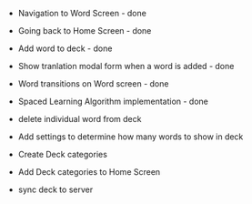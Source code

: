 - Navigation to Word Screen - done
- Going back to Home Screen - done
- Add word to deck - done
- Show tranlation modal form when a word is added  - done 
- Word transitions on Word screen - done 
- Spaced Learning Algorithm implementation - done


- delete individual word from deck
- Add settings to determine how many words to show in deck
- Create Deck categories
- Add Deck categories to Home Screen

- sync deck to server

